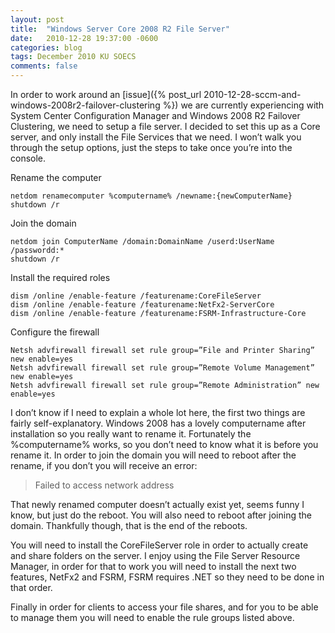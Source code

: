 ```yaml
---
layout: post
title:  "Windows Server Core 2008 R2 File Server"
date:   2010-12-28 19:37:00 -0600
categories: blog
tags: December 2010 KU SOECS
comments: false
---
```

In order to work around an [issue]({% post_url 2010-12-28-sccm-and-windows-2008r2-failover-clustering %}) we are currently experiencing with System Center Configuration Manager and Windows 2008 R2 Failover Clustering, we need to setup a file server. I decided to set this up as a Core server, and only install the File Services that we need. I won’t walk you through the setup options, just the steps to take once you’re into the console.

Rename the computer

``` dos
netdom renamecomputer %computername% /newname:{newComputerName}
shutdown /r
```

Join the domain

``` dos
netdom join ComputerName /domain:DomainName /userd:UserName /passwordd:*
shutdown /r
```

Install the required roles

``` dos
dism /online /enable-feature /featurename:CoreFileServer
dism /online /enable-feature /featurename:NetFx2-ServerCore
dism /online /enable-feature /featurename:FSRM-Infrastructure-Core
```

Configure the firewall

``` dos
Netsh advfirewall firewall set rule group=”File and Printer Sharing” new enable=yes
Netsh advfirewall firewall set rule group=”Remote Volume Management” new enable=yes
Netsh advfirewall firewall set rule group=”Remote Administration” new enable=yes
```

I don’t know if I need to explain a whole lot here, the first two things are fairly self-explanatory. Windows 2008 has a lovely computername after installation so you really want to rename it. Fortunately the %computername% works, so you don’t need to know what it is before you rename it. In order to join the domain you will need to reboot after the rename, if you don’t you will receive an error:

> Failed to access network address

That newly renamed computer doesn’t actually exist yet, seems funny I know, but just do the reboot. You will also need to reboot after joining the domain. Thankfully though, that is the end of the reboots.

You will need to install the CoreFileServer role in order to actually create and share folders on the server. I enjoy using the File Server Resource Manager, in order for that to work you will need to install the next two features, NetFx2 and FSRM, FSRM requires .NET so they need to be done in that order.

Finally in order for clients to access your file shares, and for you to be able to manage them you will need to enable the rule groups listed above.
